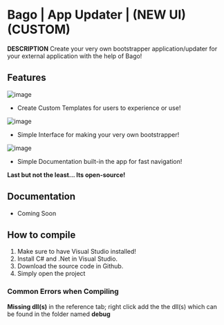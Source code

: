 # Bago | App Updater | (NEW UI) (CUSTOM)

**DESCRIPTION** 
Create your very own bootstrapper application/updater for your external application with the help of Bago!

## Features
![image](https://user-images.githubusercontent.com/48512644/113163939-38fe0d00-9273-11eb-901b-eaceb565bdee.png)
- Create Custom Templates for users to experience or use!

![image](https://user-images.githubusercontent.com/48512644/113164019-4f0bcd80-9273-11eb-9c41-6eeb25ea2049.png)
- Simple Interface for making your very own bootstrapper!

![image](https://user-images.githubusercontent.com/48512644/113164137-6cd93280-9273-11eb-9faa-d243f16390ee.png)
- Simple Documentation built-in the app for fast navigation!

**Last but not the least... Its open-source!**

## Documentation
* Coming Soon

## How to compile
1. Make sure to have Visual Studio installed!
2. Install C# and .Net in Visual Studio.
3. Download the source code in Github.
4. Simply open the project

### Common Errors when Compiling
**Missing dll(s)**
in the reference tab; right click add the the dll(s) which can be found in the folder named **debug**

